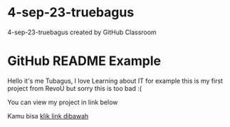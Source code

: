 # 4-sep-23-truebagus
4-sep-23-truebagus created by GitHub Classroom

<body>
    <h1>GitHub README Example</h1>
    <p>Hello it's me Tubagus, I love Learning about IT for example this is my first project from RevoU but sorry this is too bad :(</p>
    <p>You can view my project in link below </p>
    <p>Kamu bisa <a href="">klik link dibawah</a></p>
